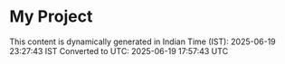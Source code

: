 # My Project

This content is dynamically generated in Indian Time (IST): 2025-06-19 23:27:43 IST
Converted to UTC: 2025-06-19 17:57:43 UTC
